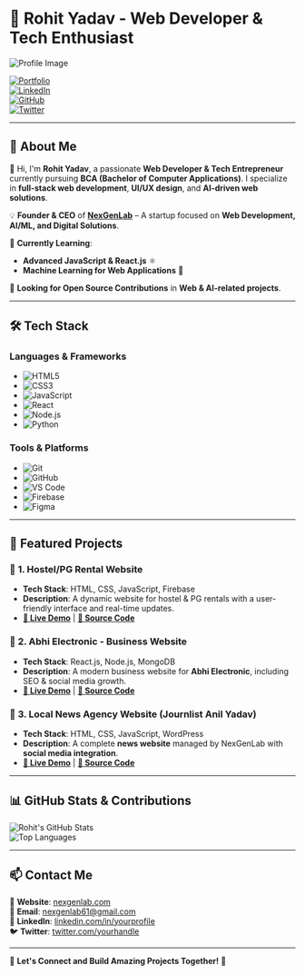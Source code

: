 # 🌟 Rohit Yadav - Web Developer & Tech Enthusiast

![Profile Image](rohit.jpg)  

[![Portfolio](https://img.shields.io/badge/Portfolio-Website-blue?style=for-the-badge)](https://yourportfolio.com)  
[![LinkedIn](https://img.shields.io/badge/LinkedIn-Connect-blue?style=for-the-badge&logo=linkedin)](https://linkedin.com/in/yourprofile)  
[![GitHub](https://img.shields.io/badge/GitHub-Follow-black?style=for-the-badge&logo=github)](https://github.com/rohit-yadav)  
[![Twitter](https://img.shields.io/badge/Twitter-Follow-blue?style=for-the-badge&logo=twitter)](https://twitter.com/yourhandle)  

---

## 🚀 About Me
👋 Hi, I'm **Rohit Yadav**, a passionate **Web Developer & Tech Entrepreneur** currently pursuing **BCA (Bachelor of Computer Applications)**. I specialize in **full-stack web development**, **UI/UX design**, and **AI-driven web solutions**.  

💡 **Founder & CEO** of [**NexGenLab**](https://yourcompanywebsite.com) – A startup focused on **Web Development, AI/ML, and Digital Solutions**.  

🌱 **Currently Learning**:  
- **Advanced JavaScript & React.js** ⚛️  
- **Machine Learning for Web Applications** 🤖  

👀 **Looking for Open Source Contributions** in **Web & AI-related projects**.  

---

## 🛠️ Tech Stack
### **Languages & Frameworks**
- ![HTML5](https://img.shields.io/badge/HTML5-E34F26?style=for-the-badge&logo=html5&logoColor=white)
- ![CSS3](https://img.shields.io/badge/CSS3-1572B6?style=for-the-badge&logo=css3&logoColor=white)
- ![JavaScript](https://img.shields.io/badge/JavaScript-F7DF1E?style=for-the-badge&logo=javascript&logoColor=black)
- ![React](https://img.shields.io/badge/React-20232A?style=for-the-badge&logo=react&logoColor=61DAFB)
- ![Node.js](https://img.shields.io/badge/Node.js-43853D?style=for-the-badge&logo=node.js&logoColor=white)
- ![Python](https://img.shields.io/badge/Python-3776AB?style=for-the-badge&logo=python&logoColor=white)

### **Tools & Platforms**
- ![Git](https://img.shields.io/badge/Git-F05032?style=for-the-badge&logo=git&logoColor=white)
- ![GitHub](https://img.shields.io/badge/GitHub-181717?style=for-the-badge&logo=github&logoColor=white)
- ![VS Code](https://img.shields.io/badge/VS%20Code-007ACC?style=for-the-badge&logo=visual-studio-code&logoColor=white)
- ![Firebase](https://img.shields.io/badge/Firebase-FFCA28?style=for-the-badge&logo=firebase&logoColor=black)
- ![Figma](https://img.shields.io/badge/Figma-F24E1E?style=for-the-badge&logo=figma&logoColor=white)

---

## 📌 Featured Projects

### 🚀 **1. Hostel/PG Rental Website**
- **Tech Stack**: HTML, CSS, JavaScript, Firebase  
- **Description**: A dynamic website for hostel & PG rentals with a user-friendly interface and real-time updates.  
- **[🔗 Live Demo](https://yourprojectlink.com)** | **[📂 Source Code](https://github.com/rohit-yadav/hostel-rental)**  

### 🌟 **2. Abhi Electronic - Business Website**
- **Tech Stack**: React.js, Node.js, MongoDB  
- **Description**: A modern business website for **Abhi Electronic**, including SEO & social media growth.  
- **[🔗 Live Demo](https://yourprojectlink.com)** | **[📂 Source Code](https://github.com/rohit-yadav/abhi-electronic)**  

### 📰 **3. Local News Agency Website (Journlist Anil Yadav)**
- **Tech Stack**: HTML, CSS, JavaScript, WordPress  
- **Description**: A complete **news website** managed by NexGenLab with **social media integration**.  
- **[🔗 Live Demo](https://yourprojectlink.com)** | **[📂 Source Code](https://github.com/rohit-yadav/news-website)**  

---

## 📊 GitHub Stats & Contributions
![Rohit's GitHub Stats](https://github-readme-stats.vercel.app/api?username=rohit-yadav&show_icons=true&theme=tokyonight)  
![Top Languages](https://github-readme-stats.vercel.app/api/top-langs/?username=rohit-yadav&layout=compact&theme=tokyonight)  

---

## 📫 Contact Me
💼 **Website**: [nexgenlab.com](https://yourcompanywebsite.com)  
📩 **Email**: [nexgenlab61@gmail.com](mailto:nexgenlab61@gmail.com)  
🔗 **LinkedIn**: [linkedin.com/in/yourprofile](https://linkedin.com/in/yourprofile)  
🐦 **Twitter**: [twitter.com/yourhandle](https://twitter.com/yourhandle)  

---

🚀 **Let's Connect and Build Amazing Projects Together!** 🚀  
